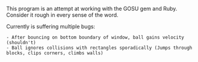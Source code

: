 This program is an attempt at working with the GOSU gem and Ruby. 
Consider it rough in every sense of the word.

Currently is suffering multiple bugs:

	- After bouncing on bottom boundary of window, ball gains velocity (shouldn't)
	- Ball ignores collisions with rectangles sporadically (Jumps through blocks, clips corners, climbs walls)
        
